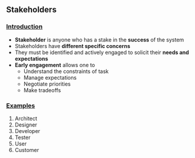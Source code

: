 ## Stakeholders

### [Introduction](#)
- **Stakeholder** is anyone who has a stake in the **success** of the system
- Stakeholders have **different specific concerns**
- They must be identified and actively engaged to solicit their **needs and expectations**
- **Early engagement** allows one to 
   - Understand the constraints of task
   - Manage expectations
   - Negotiate priorities
   - Make tradeoffs

### [Examples](#)
1. Architect
2. Designer
3. Developer
4. Tester
5. User
6. Customer